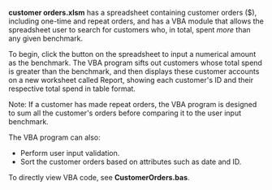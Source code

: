 **customer orders.xlsm** has a spreadsheet containing customer orders ($), including one-time and repeat orders, and has a VBA module that allows the spreadsheet user to search for customers who, in total, spent _more_ than any given benchmark.

To begin, click the button on the spreadsheet to input a numerical amount as the benchmark. The VBA program sifts out customers whose total spend is greater than the benchmark, and then displays these customer accounts on a new worksheet called Report, showing each customer's ID and their respective total spend in table format.

Note: If a customer has made repeat orders, the VBA program is designed to sum all the customer's orders before comparing it to the user input benchmark.


The VBA program can also:
- Perform user input validation.
- Sort the customer orders based on attributes such as date and ID.

To directly view VBA code, see **CustomerOrders.bas**.
